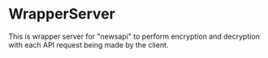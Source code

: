 # WrapperServer
This is wrapper server for "newsapi" to perform encryption and decryption with each API request being made by the client.
